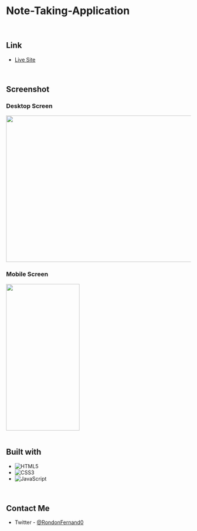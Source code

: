 # Note-Taking-Application

<br>

## Link

- [Live Site]()

<br>

## Screenshot

<div align="left">
<h3>Desktop Screen</h3>
<img src="./assets/img/screenshot_1.png" width="600" height="400"/>
<h3>Mobile Screen</h3>
<img src="./assets/img/screenshot_2.png" width="200" height="400"/>
</div>

<br>

## Built with

- ![HTML5](https://img.shields.io/badge/html5-%23E34F26.svg?style=for-the-badge&logo=html5&logoColor=white)   
- ![CSS3](https://img.shields.io/badge/css3-%231572B6.svg?style=for-the-badge&logo=css3&logoColor=white)
- ![JavaScript](https://img.shields.io/badge/Javascript-F7DF1E.svg?style=for-the-badge&logo=javascript&logoColor=black)&nbsp;

<br>

## Contact Me

- Twitter - [@RondonFernand0](https://twitter.com/RondonFernand0)

<br>